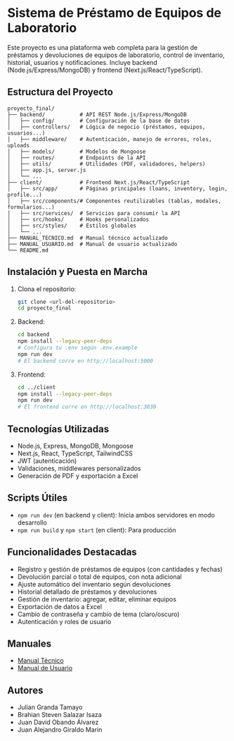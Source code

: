 
# Sistema de Préstamo de Equipos de Laboratorio

Este proyecto es una plataforma web completa para la gestión de préstamos y devoluciones de equipos de laboratorio, control de inventario, historial, usuarios y notificaciones. Incluye backend (Node.js/Express/MongoDB) y frontend (Next.js/React/TypeScript).


## Estructura del Proyecto

```
proyecto_final/
├── backend/           # API REST Node.js/Express/MongoDB
│   ├── config/        # Configuración de la base de datos
│   ├── controllers/   # Lógica de negocio (préstamos, equipos, usuarios...)
│   ├── middleware/    # Autenticación, manejo de errores, roles, uploads
│   ├── models/        # Modelos de Mongoose
│   ├── routes/        # Endpoints de la API
│   ├── utils/         # Utilidades (PDF, validadores, helpers)
│   ├── app.js, server.js
│   └── ...
├── client/            # Frontend Next.js/React/TypeScript
│   ├── src/app/       # Páginas principales (loans, inventory, login, profile...)
│   ├── src/components/# Componentes reutilizables (tablas, modales, formularios...)
│   ├── src/services/  # Servicios para consumir la API
│   ├── src/hooks/     # Hooks personalizados
│   ├── src/styles/    # Estilos globales
│   └── ...
├── MANUAL_TECNICO.md  # Manual técnico actualizado
├── MANUAL_USUARIO.md  # Manual de usuario actualizado
└── README.md
```


## Instalación y Puesta en Marcha

1. Clona el repositorio:
   ```bash
   git clone <url-del-repositorio>
   cd proyecto_final
   ```

2. Backend:
   ```bash
   cd backend
   npm install --legacy-peer-deps
   # Configura tu .env según .env.example
   npm run dev
   # El backend corre en http://localhost:5000
   ```

3. Frontend:
   ```bash
   cd ../client
   npm install --legacy-peer-deps
   npm run dev
   # El frontend corre en http://localhost:3030
   ```


## Tecnologías Utilizadas

- Node.js, Express, MongoDB, Mongoose
- Next.js, React, TypeScript, TailwindCSS
- JWT (autenticación)
- Validaciones, middlewares personalizados
- Generación de PDF y exportación a Excel


## Scripts Útiles

- `npm run dev` (en backend y client): Inicia ambos servidores en modo desarrollo
- `npm run build` y `npm start` (en client): Para producción


## Funcionalidades Destacadas

- Registro y gestión de préstamos de equipos (con cantidades y fechas)
- Devolución parcial o total de equipos, con nota adicional
- Ajuste automático del inventario según devoluciones
- Historial detallado de préstamos y devoluciones
- Gestión de inventario: agregar, editar, eliminar equipos
- Exportación de datos a Excel
- Cambio de contraseña y cambio de tema (claro/oscuro)
- Autenticación y roles de usuario

## Manuales
- [Manual Técnico](./client/public/MANUAL_TECNICO.md)
- [Manual de Usuario](./client/public/MANUAL_USUARIO.md)
## Autores

- Julian Granda Tamayo
- Brahian Steven Salazar Isaza
- Juan David Obando Álvarez
- Juan Alejandro Giraldo Marin
